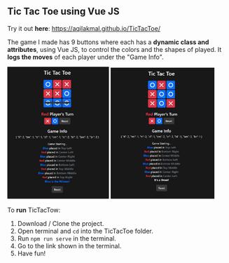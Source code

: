 ## Tic Tac Toe using Vue JS

Try it out **here**: https://aqilakmal.github.io/TicTacToe/

The game I made has  9 buttons where each has a **dynamic class and attributes**, using Vue JS, to control the colors and the shapes of played. It **logs the moves** of each player under the "Game Info".

<p>
  <img alt="Winner" src="src/assets/blue-winner.jpg" width="46%">
  <img alt="Draw" src="src/assets/draw.jpg" width="47%">
</p>

To **run** TicTacTow:
1. Download / Clone the project.
2. Open terminal and ```cd``` into the TicTacToe folder.
3. Run ```npm run serve``` in the terminal.
4. Go to the link shown in the terminal.
5. Have fun!